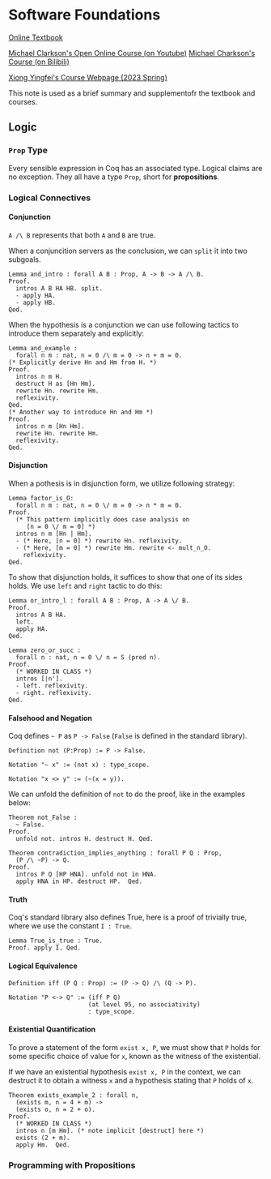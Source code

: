 # Software Foundations

[Online Textbook](https://softwarefoundations.cis.upenn.edu/lf-current/index.html)

[Michael Clarkson's Open Online Course (on Youtube)](https://www.youtube.com/watch?v=BGg-gxhsV4E)
[Michael Charkson's Course (on Bilibili)](https://www.bilibili.com/video/BV1kd4y1t7bw/)

[Xiong Yingfei's Course Webpage (2023 Spring)](https://xiongyingfei.github.io/SF/2023/lectures.html)

This note is used as a brief summary and supplementofr the textbook and courses.

## Logic



### `Prop` Type

Every sensible expression in Coq has an associated type. Logical claims are no exception. They all have a type `Prop`, short for **propositions**. 

### Logical Connectives

#### Conjunction

`A /\ B` represents that both `A` and `B` are true.

When a conjuncition servers as the conclusion, we can `split` it into two subgoals.
```Coq
Lemma and_intro : forall A B : Prop, A -> B -> A /\ B.
Proof.
  intros A B HA HB. split.
  - apply HA.
  - apply HB.
Qed.
```

When the hypothesis is a conjunction we can use following tactics to introduce them separately and explicitly:
```Coq
Lemma and_example :
  forall n m : nat, n = 0 /\ m = 0 -> n + m = 0.
(* Explicitly derive Hn and Hm from H. *)
Proof.
  intros n m H.
  destruct H as [Hn Hm].
  rewrite Hn. rewrite Hm.
  reflexivity.
Qed.
(* Another way to introduce Hn and Hm *)
Proof.
  intros n m [Hn Hm].
  rewrite Hn. rewrite Hm.
  reflexivity.
Qed.
```

#### Disjunction

When a pothesis is in disjunction form, we utilize following strategy:
```Coq
Lemma factor_is_O:
  forall n m : nat, n = 0 \/ m = 0 -> n * m = 0.
Proof.
  (* This pattern implicitly does case analysis on
     [n = 0 \/ m = 0] *)
  intros n m [Hn | Hm].
  - (* Here, [n = 0] *) rewrite Hn. reflexivity.
  - (* Here, [m = 0] *) rewrite Hm. rewrite <- mult_n_O.
    reflexivity.
Qed.
```

To show that disjunction holds, it suffices to show that one of its sides holds. We use `left` and `right` tactic to do this:
```Coq
Lemma or_intro_l : forall A B : Prop, A -> A \/ B.
Proof.
  intros A B HA.
  left.
  apply HA.
Qed.
```

```Coq
Lemma zero_or_succ :
  forall n : nat, n = 0 \/ n = S (pred n).
Proof.
  (* WORKED IN CLASS *)
  intros [|n'].
  - left. reflexivity.
  - right. reflexivity.
Qed.
```


#### Falsehood and Negation

Coq defines `~ P` as `P -> False` (`False` is defined in the standard library).

```Coq
Definition not (P:Prop) := P -> False.

Notation "~ x" := (not x) : type_scope.
```

```Coq
Notation "x <> y" := (~(x = y)).
```

We can unfold the definition of `not` to do the proof, like in the examples below:
```Coq
Theorem not_False :
  ~ False.
Proof.
  unfold not. intros H. destruct H. Qed.

Theorem contradiction_implies_anything : forall P Q : Prop,
  (P /\ ~P) -> Q.
Proof.
  intros P Q [HP HNA]. unfold not in HNA.
  apply HNA in HP. destruct HP.  Qed.
```

#### Truth

Coq's standard library also defines True, here is a proof of trivially true, where we use the constant `I : True`.
```Coq
Lemma True_is_true : True.
Proof. apply I. Qed.
```


#### Logical Equivalence

```Coq
Definition iff (P Q : Prop) := (P -> Q) /\ (Q -> P).

Notation "P <-> Q" := (iff P Q)
                      (at level 95, no associativity)
                      : type_scope.
```


#### Existential Quantification

To prove a statement of the form `exist x, P`, we must show that `P` holds for some specific choice of value for `x`, known as the witness of the existential.


If we have an existential hypothesis `exist x, P` in the context, we can destruct it to obtain a witness `x` and a hypothesis stating that `P` holds of `x`.

```Coq
Theorem exists_example_2 : forall n,
  (exists m, n = 4 + m) ->
  (exists o, n = 2 + o).
Proof.
  (* WORKED IN CLASS *)
  intros n [m Hm]. (* note implicit [destruct] here *)
  exists (2 + m).
  apply Hm.  Qed.
```


### Programming with Propositions



